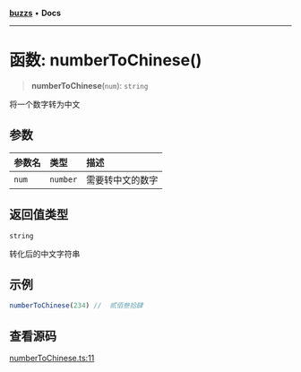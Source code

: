 [**buzzs**](../README.md) • **Docs**

***

# 函数: numberToChinese()

> **numberToChinese**(`num`): `string`

将一个数字转为中文

## 参数

| 参数名 | 类型 | 描述 |
| :------ | :------ | :------ |
| `num` | `number` | 需要转中文的数字 |

## 返回值类型

`string`

转化后的中文字符串

## 示例

```ts
numberToChinese(234) //  贰佰叁拾肆
```

## 查看源码

[numberToChinese.ts:11](https://github.com/Leexiaop/buzz/blob/4387eb30161ab9a7932861d0bc5ba77270c20ee8/src/numberToChinese.ts#L11)
